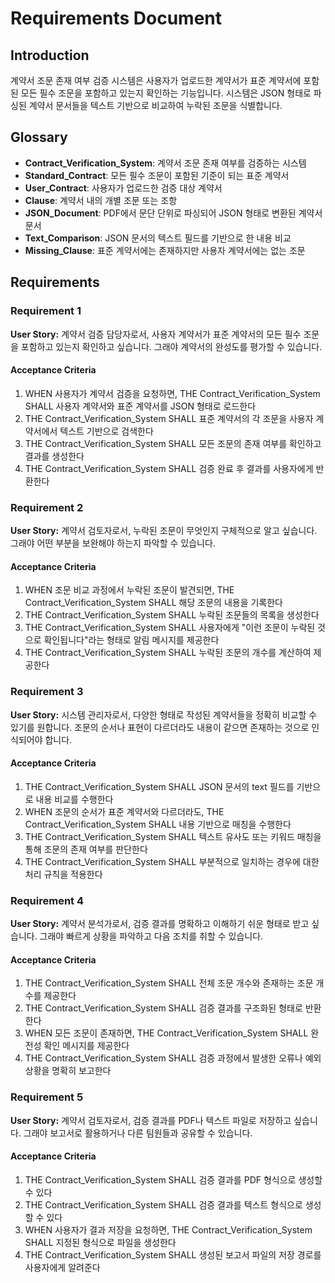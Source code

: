 # Requirements Document

## Introduction

계약서 조문 존재 여부 검증 시스템은 사용자가 업로드한 계약서가 표준 계약서에 포함된 모든 필수 조문을 포함하고 있는지 확인하는 기능입니다. 시스템은 JSON 형태로 파싱된 계약서 문서들을 텍스트 기반으로 비교하여 누락된 조문을 식별합니다.

## Glossary

- **Contract_Verification_System**: 계약서 조문 존재 여부를 검증하는 시스템
- **Standard_Contract**: 모든 필수 조문이 포함된 기준이 되는 표준 계약서
- **User_Contract**: 사용자가 업로드한 검증 대상 계약서
- **Clause**: 계약서 내의 개별 조문 또는 조항
- **JSON_Document**: PDF에서 문단 단위로 파싱되어 JSON 형태로 변환된 계약서 문서
- **Text_Comparison**: JSON 문서의 텍스트 필드를 기반으로 한 내용 비교
- **Missing_Clause**: 표준 계약서에는 존재하지만 사용자 계약서에는 없는 조문

## Requirements

### Requirement 1

**User Story:** 계약서 검증 담당자로서, 사용자 계약서가 표준 계약서의 모든 필수 조문을 포함하고 있는지 확인하고 싶습니다. 그래야 계약서의 완성도를 평가할 수 있습니다.

#### Acceptance Criteria

1. WHEN 사용자가 계약서 검증을 요청하면, THE Contract_Verification_System SHALL 사용자 계약서와 표준 계약서를 JSON 형태로 로드한다
2. THE Contract_Verification_System SHALL 표준 계약서의 각 조문을 사용자 계약서에서 텍스트 기반으로 검색한다
3. THE Contract_Verification_System SHALL 모든 조문의 존재 여부를 확인하고 결과를 생성한다
4. THE Contract_Verification_System SHALL 검증 완료 후 결과를 사용자에게 반환한다

### Requirement 2

**User Story:** 계약서 검토자로서, 누락된 조문이 무엇인지 구체적으로 알고 싶습니다. 그래야 어떤 부분을 보완해야 하는지 파악할 수 있습니다.

#### Acceptance Criteria

1. WHEN 조문 비교 과정에서 누락된 조문이 발견되면, THE Contract_Verification_System SHALL 해당 조문의 내용을 기록한다
2. THE Contract_Verification_System SHALL 누락된 조문들의 목록을 생성한다
3. THE Contract_Verification_System SHALL 사용자에게 "이런 조문이 누락된 것으로 확인됩니다"라는 형태로 알림 메시지를 제공한다
4. THE Contract_Verification_System SHALL 누락된 조문의 개수를 계산하여 제공한다

### Requirement 3

**User Story:** 시스템 관리자로서, 다양한 형태로 작성된 계약서들을 정확히 비교할 수 있기를 원합니다. 조문의 순서나 표현이 다르더라도 내용이 같으면 존재하는 것으로 인식되어야 합니다.

#### Acceptance Criteria

1. THE Contract_Verification_System SHALL JSON 문서의 text 필드를 기반으로 내용 비교를 수행한다
2. WHEN 조문의 순서가 표준 계약서와 다르더라도, THE Contract_Verification_System SHALL 내용 기반으로 매칭을 수행한다
3. THE Contract_Verification_System SHALL 텍스트 유사도 또는 키워드 매칭을 통해 조문의 존재 여부를 판단한다
4. THE Contract_Verification_System SHALL 부분적으로 일치하는 경우에 대한 처리 규칙을 적용한다

### Requirement 4

**User Story:** 계약서 분석가로서, 검증 결과를 명확하고 이해하기 쉬운 형태로 받고 싶습니다. 그래야 빠르게 상황을 파악하고 다음 조치를 취할 수 있습니다.

#### Acceptance Criteria

1. THE Contract_Verification_System SHALL 전체 조문 개수와 존재하는 조문 개수를 제공한다
2. THE Contract_Verification_System SHALL 검증 결과를 구조화된 형태로 반환한다
3. WHEN 모든 조문이 존재하면, THE Contract_Verification_System SHALL 완전성 확인 메시지를 제공한다
4. THE Contract_Verification_System SHALL 검증 과정에서 발생한 오류나 예외 상황을 명확히 보고한다

### Requirement 5

**User Story:** 계약서 검토자로서, 검증 결과를 PDF나 텍스트 파일로 저장하고 싶습니다. 그래야 보고서로 활용하거나 다른 팀원들과 공유할 수 있습니다.

#### Acceptance Criteria

1. THE Contract_Verification_System SHALL 검증 결과를 PDF 형식으로 생성할 수 있다
2. THE Contract_Verification_System SHALL 검증 결과를 텍스트 형식으로 생성할 수 있다
3. WHEN 사용자가 결과 저장을 요청하면, THE Contract_Verification_System SHALL 지정된 형식으로 파일을 생성한다
4. THE Contract_Verification_System SHALL 생성된 보고서 파일의 저장 경로를 사용자에게 알려준다